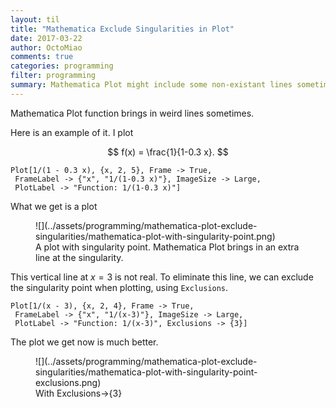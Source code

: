 ```yaml
---
layout: til
title: "Mathematica Exclude Singularities in Plot"
date: 2017-03-22
author: OctoMiao
comments: true
categories: programming
filter: programming
summary: Mathematica Plot might include some non-existant lines sometimes, Exclusions is the potion for it.
---
```


Mathematica Plot function brings in weird lines sometimes.

Here is an example of it. I plot

$$
f(x) = \frac{1}{1-0.3 x}.
$$


```
Plot[1/(1 - 0.3 x), {x, 2, 5}, Frame -> True, 
 FrameLabel -> {"x", "1/(1-0.3 x)"}, ImageSize -> Large, 
 PlotLabel -> "Function: 1/(1-0.3 x)"]
```

What we get is a plot

<figure markdown="1">
![](../assets/programming/mathematica-plot-exclude-singularities/mathematica-plot-with-singularity-point.png)
<figcaption>
A plot with singularity point. Mathematica Plot brings in an extra line at the singularity.
</figcaption>
</figure>



This vertical line at $x=3$ is not real. To eliminate this line, we can exclude the singularity point when plotting, using `Exclusions`.

```
Plot[1/(x - 3), {x, 2, 4}, Frame -> True, 
 FrameLabel -> {"x", "1/(x-3)"}, ImageSize -> Large, 
 PlotLabel -> "Function: 1/(x-3)", Exclusions -> {3}]
```

The plot we get now is much better.

<figure markdown="1">
![](../assets/programming/mathematica-plot-exclude-singularities/mathematica-plot-with-singularity-point-exclusions.png)
<figcaption>
With Exclusions->{3}
</figcaption>
</figure>
